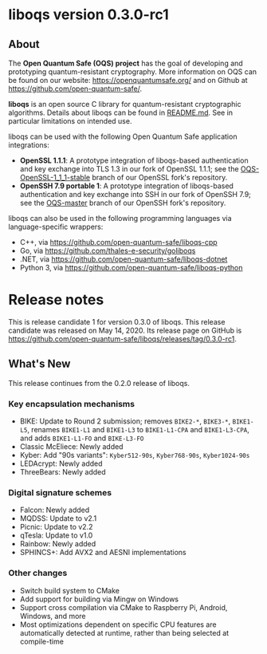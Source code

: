 liboqs version 0.3.0-rc1
========================

About
-----

The **Open Quantum Safe (OQS) project** has the goal of developing and prototyping quantum-resistant cryptography.  More information on OQS can be found on our website: https://openquantumsafe.org/ and on Github at https://github.com/open-quantum-safe/.  

**liboqs** is an open source C library for quantum-resistant cryptographic algorithms.  Details about liboqs can be found in [README.md](https://github.com/open-quantum-safe/liboqs/blob/master/README.md).  See in particular limitations on intended use.

liboqs can be used with the following Open Quantum Safe application integrations:

- **OpenSSL 1.1.1**: A prototype integration of liboqs-based authentication and key exchange into TLS 1.3 in our fork of OpenSSL 1.1.1; see the [OQS-OpenSSL-1\_1\_1-stable](https://github.com/open-quantum-safe/openssl/tree/OQS-OpenSSL_1_1_1-stable) branch of our OpenSSL fork's repository.
- **OpenSSH 7.9 portable 1**: A prototype integration of liboqs-based authentication and key exchange into SSH in our fork of OpenSSH 7.9; see the [OQS-master](https://github.com/open-quantum-safe/openssh-portable/tree/OQS-master) branch of our OpenSSH fork's repository.

liboqs can also be used in the following programming languages via language-specific wrappers:

- C++, via https://github.com/open-quantum-safe/liboqs-cpp
- Go, via https://github.com/thales-e-security/goliboqs
- .NET, via https://github.com/open-quantum-safe/liboqs-dotnet
- Python 3, via https://github.com/open-quantum-safe/liboqs-python

Release notes
=============

This is release candidate 1 for version 0.3.0 of liboqs.  This release candidate was released on May 14, 2020.  Its release page on GitHub is https://github.com/open-quantum-safe/liboqs/releases/tag/0.3.0-rc1.

What's New
----------

This release continues from the 0.2.0 release of liboqs.

### Key encapsulation mechanisms

- BIKE: Update to Round 2 submission; removes `BIKE2-*`, `BIKE3-*`, `BIKE1-L5`, renames `BIKE1-L1` and `BIKE1-L3` to `BIKE1-L1-CPA` and `BIKE1-L3-CPA`, and adds `BIKE1-L1-FO` and `BIKE-L3-FO`
- Classic McEliece: Newly added
- Kyber: Add "90s variants": `Kyber512-90s`, `Kyber768-90s`, `Kyber1024-90s`
- LEDAcrypt: Newly added
- ThreeBears: Newly added

### Digital signature schemes

- Falcon: Newly added
- MQDSS: Update to v2.1
- Picnic: Update to v2.2
- qTesla: Update to v1.0
- Rainbow: Newly added
- SPHINCS+: Add AVX2 and AESNI implementations

### Other changes

- Switch build system to CMake
- Add support for building via Mingw on Windows
- Support cross compilation via CMake to Raspberry Pi, Android, Windows, and more
- Most optimizations dependent on specific CPU features are automatically detected at runtime, rather than being selected at compile-time

